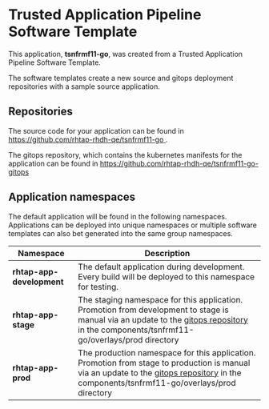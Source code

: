 # Trusted Application Pipeline Software Template

This application, **tsnfrmf11-go**, was created from a Trusted Application Pipeline Software Template.

The software templates create a new source and gitops deployment repositories with a sample source application. 

## Repositories

The source code for your application can be found in [https://github.com/rhtap-rhdh-qe/tsnfrmf11-go ](https://github.com/rhtap-rhdh-qe/tsnfrmf11-go ).
 
The gitops repository, which contains the kubernetes manifests for the application can be found in 
[https://github.com/rhtap-rhdh-qe/tsnfrmf11-go-gitops ](https://github.com/rhtap-rhdh-qe/tsnfrmf11-go-gitops ) 

## Application namespaces 

The default application will be found in the following namespaces. Applications can be deployed into unique namespaces or multiple software templates can also bet generated into the same group namespaces.  

|  Namespace   |  Description   |  
| -------- | -------- |   
| **rhtap-app-development** | The default application during development. Every build will be deployed to this namespace for testing. | 
| **rhtap-app-stage** | The staging namespace for this application. Promotion from development to stage is manual via an update to the [gitops repository](https://github.com/rhtap-rhdh-qe/tsnfrmf11-go-gitops ) in the components/tsnfrmf11-go/overlays/prod directory |  
| **rhtap-app-prod** | The production namespace for this application. Promotion from stage to production is manual via an update to the [gitops repository](https://github.com/rhtap-rhdh-qe/tsnfrmf11-go-gitops ) in the components/tsnfrmf11-go/overlays/prod directory | 